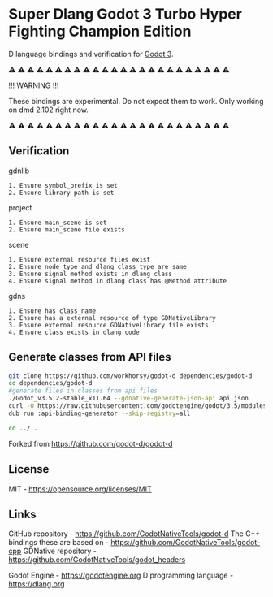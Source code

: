 

Super Dlang Godot 3 Turbo Hyper Fighting Champion Edition
=======

D language bindings and verification for [Godot 3](https://github.com/GodotNativeTools/godot_headers).

:warning: :warning: :warning: :warning: :warning: :warning: :warning: :warning:
:warning: :warning: :warning: :warning: :warning: :warning: :warning: :warning:
:warning: :warning: :warning: :warning: :warning: :warning: :warning: :warning:

!!! WARNING !!!

These bindings are experimental. Do not expect them to work. Only working on dmd 2.102 right now.

:warning: :warning: :warning: :warning: :warning: :warning: :warning: :warning:
:warning: :warning: :warning: :warning: :warning: :warning: :warning: :warning:
:warning: :warning: :warning: :warning: :warning: :warning: :warning: :warning:


Verification
-------------------------

gdnlib

	1. Ensure symbol_prefix is set
	2. Ensure library path is set

project

	1. Ensure main_scene is set
	2. Ensure main_scene file exists

scene

	1. Ensure external resource files exist
	2. Ensure node type and dlang class type are same
	3. Ensure signal method exists in dlang class
	4. Ensure signal method in dlang class has @Method attribute

gdns

	1. Ensure has class_name
	2. Ensure has a external resource of type GDNativeLibrary
	3. Ensure external resource GDNativeLibrary file exists
	4. Ensure class exists in dlang code



Generate classes from API files
-------------------------
```sh
git clone https://github.com/workhorsy/godot-d dependencies/godot-d
cd dependencies/godot-d
#generate files in classes from api files
./Godot_v3.5.2-stable_x11.64 --gdnative-generate-json-api api.json
curl -O https://raw.githubusercontent.com/godotengine/godot/3.5/modules/gdnative/gdnative_api.json
dub run :api-binding-generator --skip-registry=all

cd ../..
```

Forked from https://github.com/godot-d/godot-d

License
-------
MIT - <https://opensource.org/licenses/MIT>

Links
-----
GitHub repository - <https://github.com/GodotNativeTools/godot-d>
The C++ bindings these are based on - <https://github.com/GodotNativeTools/godot-cpp>
GDNative repository - <https://github.com/GodotNativeTools/godot_headers>

Godot Engine - <https://godotengine.org>
D programming language - <https://dlang.org>
